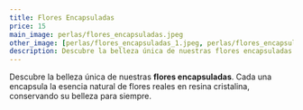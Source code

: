 ```yaml
---
title: Flores Encapsuladas
price: 15
main_image: perlas/flores_encapsuladas.jpeg
other_image: [perlas/flores_encapsuladas_1.jpeg, perlas/flores_encapsuladas_2.jpeg]
description: Descubre la belleza única de nuestras flores encapsuladas.
---
```


Descubre la belleza única de nuestras **flores encapsuladas**. Cada una encapsula la esencia natural de flores reales en resina cristalina, conservando su belleza para siempre.
